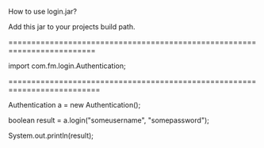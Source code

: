 How to use login.jar?

Add this jar to your projects build path.

=========================================================================


import com.fm.login.Authentication;

==========================================================================





Authentication a = new Authentication();

boolean result = a.login("someusername", "somepassword");


System.out.println(result);

